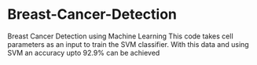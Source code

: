 # Breast-Cancer-Detection
Breast Cancer Detection using Machine Learning
This code takes cell parameters as an input to train the SVM classifier. 
With this data and using SVM an accuracy upto 92.9% can be achieved
